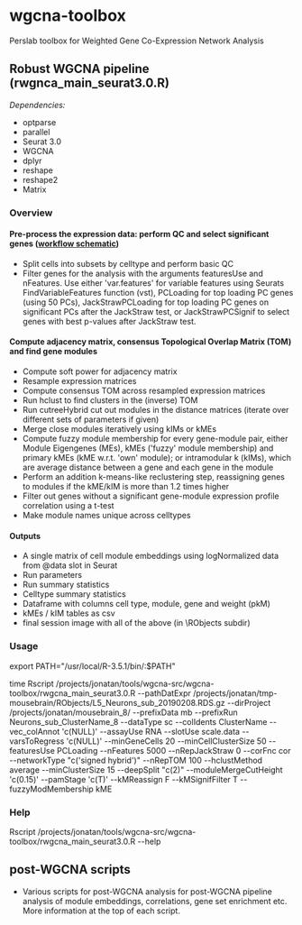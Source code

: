 # wgcna-toolbox

Perslab toolbox for Weighted Gene Co-Expression Network Analysis

## Robust WGCNA pipeline (rwgnca_main_seurat3.0.R)

*Dependencies:*
* optparse
* parallel
* Seurat 3.0
* WGCNA
* dplyr
* reshape
* reshape2
* Matrix

### Overview

#### Pre-process the expression data: perform QC and select significant genes ([workflow schematic](https://drive.google.com/file/d/1fntPIANPdC5ix1zKf1-mmcSRvIFQ24aB/view?usp=sharing)) 
* Split cells into subsets by celltype and perform basic QC
* Filter genes for the analysis with the arguments featuresUse and nFeatures. Use either 'var.features' for variable features using Seurats FindVariableFeatures function (vst), PCLoading for top loading PC genes (using 50 PCs), JackStrawPCLoading for top loading PC genes on significant PCs after the JackStraw test, or JackStrawPCSignif to select genes with best p-values after JackStraw test.

#### Compute adjacency matrix, consensus Topological Overlap Matrix (TOM) and find gene modules

* Compute soft power for adjacency matrix
* Resample expression matrices 
* Compute consensus TOM across resampled expression matrices
* Run hclust to find clusters in the (inverse) TOM 
* Run cutreeHybrid cut out modules in the distance matrices (iterate over different sets of parameters if given)
* Merge close modules iteratively using kIMs or kMEs
* Compute fuzzy module membership for every gene-module pair, either Module Eigengenes (MEs), kMEs ('fuzzy' module membership) and primary kMEs (kME w.r.t. 'own' module); or intramodular k (kIMs), which are average distance between a gene and each gene in the module
* Perform an addition k-means-like reclustering step, reassigning genes to modules if the kME/kIM is more than 1.2 times higher
* Filter out genes without a significant gene-module expression profile correlation using a t-test
* Make module names unique across celltypes

#### Outputs
* A single matrix of cell module embeddings using logNormalized data from @data slot in Seurat 
* Run parameters
* Run summary statistics
* Celltype summary statistics
* Dataframe with columns cell type, module, gene and weight (pkM) 
* kMEs / kIM tables as csv
* final session image with all of the above (in \RObjects subdir)


### Usage
export PATH="/usr/local/R-3.5.1/bin/:$PATH" 

time Rscript /projects/jonatan/tools/wgcna-src/wgcna-toolbox/rwgcna_main_seurat3.0.R --pathDatExpr /projects/jonatan/tmp-mousebrain/RObjects/L5_Neurons_sub_20190208.RDS.gz --dirProject /projects/jonatan/mousebrain_8/ --prefixData mb --prefixRun Neurons_sub_ClusterName_8 --dataType sc --colIdents ClusterName --vec_colAnnot 'c(NULL)' --assayUse RNA --slotUse scale.data --varsToRegress 'c(NULL)' --minGeneCells 20 --minCellClusterSize 50 --featuresUse PCLoading --nFeatures 5000 --nRepJackStraw 0 --corFnc cor --networkType "c('signed hybrid')" --nRepTOM 100  --hclustMethod average --minClusterSize 15 --deepSplit "c(2)" --moduleMergeCutHeight 'c(0.15)' --pamStage 'c(T)' --kMReassign F --kMSignifFilter T --fuzzyModMembership kME  

### Help
Rscript /projects/jonatan/tools/wgcna-src/wgcna-toolbox/rwgcna_main_seurat3.0.R --help

## post-WGCNA scripts

* Various scripts for post-WGCNA analysis for post-WGCNA pipeline analysis of module embeddings, correlations, gene set enrichment etc. More information at the top of each script. 
